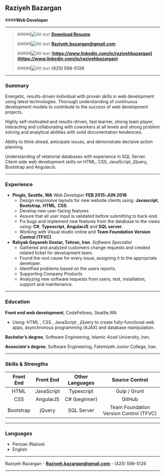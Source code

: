 ## __Raziyeh Bazargan__         
####__Web Developer__

---

> #####![Alt text](https://cdn2.iconfinder.com/data/icons/miscellaneous-12/24/miscellaneous-14-24.png "Linkedin") __[Download Resume](resume.pdf)__

> #####![Alt text](https://cdn0.iconfinder.com/data/icons/picons-social/57/67-gmail-24.png "Email")  __[Raziyeh.bazargan@gmail.com](Raziyeh.bazargan@gmail.com)__ 

> #####![Alt text](https://cdn2.iconfinder.com/data/icons/social-icons-rectangular-black/512/linkedin-24.png "Linkedin")   __[https://www.linkedin.com/in/raziyehbazargan](https://www.linkedin.com/in/raziyehbazargan)__  

> #####![Alt text](https://cdn1.iconfinder.com/data/icons/general-9/500/phone-24.png "Linkedin") __(425) 598-5126__



------

### __Summary__

Energetic, results-driven individual with proven skills in web development using latest technologies. Thorough understanding of continuous development models to contribute to the success of web development projects. 

Highly self-motivated and results-driven, fast learner, strong team player, interacting and collaborating with coworkers at all levels and strong problem solving and analytical abilities with solid documentation tendencies. 

Ability to think ahead, anticipate issues, and demonstrate decisive action planning. 

Understanding of relational databases with experience in SQL Server. Client-side web development skills on HTML, CSS, JavaScript, jQuery, Bootstrap and AngularJs.

------

### __Experience__

- __Pingle, Seattle, WA__
    _Web Developer_
    __FEB 2015-JUN 2016__
  + Design responsive layouts for new website clients using: __Javascript__, __Bootstrap__, __HTML__, __CSS__.
  + Develop new user-facing features 
  + Assure that all user input is validated before submitting to back-end. 
  + Fix bugs and implement new features from the database to the views using: __C#__, __Typescript__, __AngularJS__ and __SQL server__. 
  + Working with Visual studio online and __Team Foundation Version Control (TFVC)__.
-  __Rahyab Gayaneh Gostar, Tehran, Iran__.
  _Software Specialist_
    + Gathered and analyzed customers change requests and created related ticket for development team. 
    + Found the root cause for every issue, assigning it to the appropriate developer. 
    + Identified problems based on the users reports. 
    + Supporting Company Products 
    + Analyzing new software requests from users, test, installation, support and maintenance.

------

### __Education__

**Front end web development**, CodeFellows, Seattle,WA

  * Using: HTML , CSS , JavaScript , jQuery to create fully-functional web apps, asynchronous programming (AJAX) and database manipulation.

**Bachelor’s degree**, Software Engineering, Islamic Azad University, Iran.

**Associate's degree**, Software Engineering, Fatemiyeh Junior College, Iran.

---
### __Skills & Strengths__


Front End     | Front End     | Other Languages |Source Control |
:------------:| :-----------: | :-----------:   |:-----------:  |
HTML          |   JavaScript  |  Typescript     |Gulp / Grunt   |
CSS           |   AngularJS   | C# (beginner)   |GitHub         |
Bootstrap     |   jQuery      |  SQL Server     |Team Foundation Version Control (TFVC)|


---
### __Languages__
- Persian (Native)
- English

---
Raziyeh Bazargan - __[Raziyeh.bazargan@gmail.com](Raziyeh.bazargan@gmail.com)__ - (425) 598-5126

---
